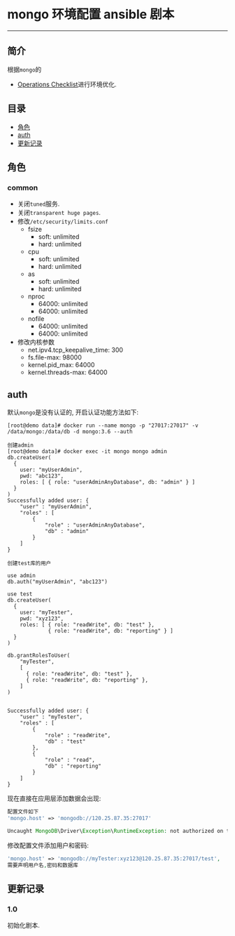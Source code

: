 # mongo 环境配置 ansible 剧本

---

## 简介

根据`mongo`的

* [Operations Checklist](https://docs.mongodb.com/manual/administration/production-checklist-operations/)进行环境优化.

## 目录

* [角色](#role)
* [auth](#auth)
* [更新记录](#version)

## <a name="role">角色</a>

### common

* 关闭`tuned`服务.
* 关闭`transparent huge pages`.
* 修改`/etc/security/limits.conf`
	* fsize
		* soft: unlimited
		* hard: unlimited
	* cpu
		* soft: unlimited
		* hard: unlimited
	* as
		* soft: unlimited
		* hard: unlimited
	* nproc
		* 64000: unlimited
		* 64000: unlimited
	* nofile
		* 64000: unlimited
		* 64000: unlimited
* 修改内核参数
	* net.ipv4.tcp_keepalive_time: 300
	* fs.file-max: 98000
	* kernel.pid_max: 64000
	* kernel.threads-max: 64000
		 	
## <a name="auth">auth</a>	

默认`mongo`是没有认证的, 开启认证功能方法如下:

```
[root@demo data]# docker run --name mongo -p "27017:27017" -v /data/mongo:/data/db -d mongo:3.6 --auth

创建admin
[root@demo data]# docker exec -it mongo mongo admin
db.createUser(
  {
    user: "myUserAdmin",
    pwd: "abc123",
    roles: [ { role: "userAdminAnyDatabase", db: "admin" } ]
  }
)
Successfully added user: {
	"user" : "myUserAdmin",
	"roles" : [
		{
			"role" : "userAdminAnyDatabase",
			"db" : "admin"
		}
	]
}

创建test库的用户

use admin
db.auth("myUserAdmin", "abc123")

use test
db.createUser(
  {
    user: "myTester",
    pwd: "xyz123",
    roles: [ { role: "readWrite", db: "test" },
             { role: "readWrite", db: "reporting" } ]
  }
)

db.grantRolesToUser(
    "myTester",
    [
      { role: "readWrite", db: "test" },
      { role: "readWrite", db: "reporting" },
    ]
)


Successfully added user: {
	"user" : "myTester",
	"roles" : [
		{
			"role" : "readWrite",
			"db" : "test"
		},
		{
			"role" : "read",
			"db" : "reporting"
		}
	]
}
```	 

现在直接在应用层添加数据会出现:

```php
配置文件如下
'mongo.host' => 'mongodb://120.25.87.35:27017'

Uncaught MongoDB\Driver\Exception\RuntimeException: not authorized on test to execute command
```	

修改配置文件添加用户和密码:

```php
'mongo.host' => 'mongodb://myTester:xyz123@120.25.87.35:27017/test',
需要声明用户名,密码和数据库
```
		 		
## <a name="version">更新记录</a>

### 1.0

初始化剧本.